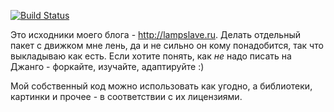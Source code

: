 [![Build Status](https://travis-ci.org/lampslave/blog.svg?branch=master)](https://travis-ci.org/lampslave/blog)

Это исходники моего блога - <http://lampslave.ru>. Делать отдельный пакет с движком мне лень, да и не сильно он кому понадобится, так что выкладываю как есть. Если хотите понять, как *не* надо писать на Джанго - форкайте, изучайте, адаптируйте :)

Мой собственный код можно использовать как угодно, а библиотеки, картинки и прочее - в соответствии с их лицензиями.
